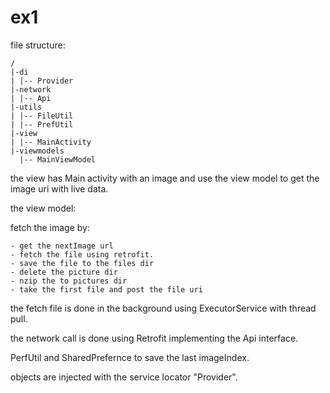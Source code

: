 # ex1

file structure:
```
/
|-di
| |-- Provider
|-network
| |-- Api
|-utils
| |-- FileUtil
| |-- PrefUtil
|-view
| |-- MainActivity
|-viewmodels
  |-- MainViewModel
```

the view has Main activity with an image and use the view model to get the image uri with live data.

the view model:

fetch the image by:
```
- get the nextImage url
- fetch the file using retrofit.
- save the file to the files dir
- delete the picture dir
- nzip the to pictures dir
- take the first file and post the file uri
```


the fetch file is done in the background using ExecutorService with thread pull.

the network call is done using Retrofit implementing the Api interface.

PerfUtil and SharedPrefernce to save the last imageIndex.

objects are injected with the service locator "Provider".


